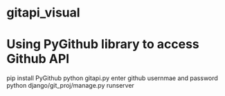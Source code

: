 # gitapi_visual
# Using PyGithub library to access Github API

pip install PyGithub
python gitapi.py
enter github usernmae and password
python django/git_proj/manage.py runserver


